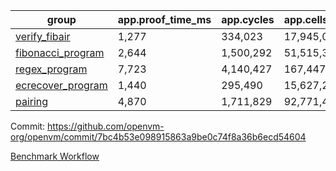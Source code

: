 | group | app.proof_time_ms | app.cycles | app.cells_used | leaf.proof_time_ms | leaf.cycles | leaf.cells_used |
| -- | -- | -- | -- | -- | -- | -- |
| [verify_fibair](https://github.com/openvm-org/openvm/blob/benchmark-results/benchmarks/verify_fibair-7bc4b53e098915863a9be0c74f8a36b6ecd54604.md) | 1,277 |  334,023 |  17,945,018 |- | - | - |
| [fibonacci_program](https://github.com/openvm-org/openvm/blob/benchmark-results/benchmarks/fibonacci-7bc4b53e098915863a9be0c74f8a36b6ecd54604.md) | 2,644 |  1,500,292 |  51,515,344 | 3,724 |  1,263,328 |  70,619,003 |
| [regex_program](https://github.com/openvm-org/openvm/blob/benchmark-results/benchmarks/regex-7bc4b53e098915863a9be0c74f8a36b6ecd54604.md) | 7,723 |  4,140,427 |  167,447,871 | 14,413 |  3,981,936 |  305,418,559 |
| [ecrecover_program](https://github.com/openvm-org/openvm/blob/benchmark-results/benchmarks/ecrecover-7bc4b53e098915863a9be0c74f8a36b6ecd54604.md) | 1,440 |  295,490 |  15,627,255 | 12,539 |  2,991,055 |  245,280,456 |
| [pairing](https://github.com/openvm-org/openvm/blob/benchmark-results/benchmarks/pairing-7bc4b53e098915863a9be0c74f8a36b6ecd54604.md) | 4,870 |  1,711,829 |  92,771,449 | 13,571 |  3,267,546 |  274,612,976 |


Commit: https://github.com/openvm-org/openvm/commit/7bc4b53e098915863a9be0c74f8a36b6ecd54604

[Benchmark Workflow](https://github.com/openvm-org/openvm/actions/runs/14066551421)
